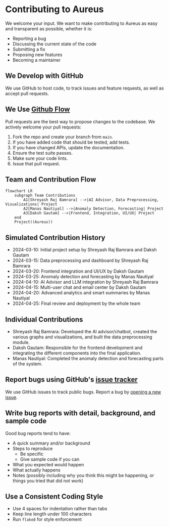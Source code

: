 # Contributing to Aureus

We welcome your input. We want to make contributing to Aureus as easy and transparent as possible, whether it is:

- Reporting a bug
- Discussing the current state of the code
- Submitting a fix
- Proposing new features
- Becoming a maintainer

## We Develop with GitHub
We use GitHub to host code, to track issues and feature requests, as well as accept pull requests.

## We Use [Github Flow](https://guides.github.com/introduction/flow/index.html)
Pull requests are the best way to propose changes to the codebase. We actively welcome your pull requests:

1. Fork the repo and create your branch from `main`.
2. If you have added code that should be tested, add tests.
3. If you have changed APIs, update the documentation.
4. Ensure the test suite passes.
5. Make sure your code lints.
6. Issue that pull request.

## Team and Contribution Flow

```mermaid
flowchart LR
    subgraph Team Contributions
        A1[Shreyash Raj Bamrara] -->|AI Advisor, Data Preprocessing, Visualizations| Project
        A2[Manas Nautiyal] -->|Anomaly Detection, Forecasting| Project
        A3[Daksh Gautam] -->|Frontend, Integration, UI/UX| Project
    end
    Project((Aureus))
```

## Simulated Contribution History

- 2024-03-10: Initial project setup by Shreyash Raj Bamrara and Daksh Gautam
- 2024-03-15: Data preprocessing and dashboard by Shreyash Raj Bamrara
- 2024-03-20: Frontend integration and UI/UX by Daksh Gautam
- 2024-03-25: Anomaly detection and forecasting by Manas Nautiyal
- 2024-04-10: AI Advisor and LLM integration by Shreyash Raj Bamrara
- 2024-04-15: Multi-user chat and email center by Daksh Gautam
- 2024-04-20: Advanced analytics and smart summaries by Manas Nautiyal
- 2024-04-25: Final review and deployment by the whole team

## Individual Contributions

- Shreyash Raj Bamrara: Developed the AI advisor/chatbot, created the various graphs and visualizations, and built the data preprocessing module.
- Daksh Gautam: Responsible for the frontend development and integrating the different components into the final application.
- Manas Nautiyal: Completed the anomaly detection and forecasting parts of the system.

## Report bugs using GitHub's [issue tracker](https://github.com/ShreyashRajBamrara/AureusTwo/issues)
We use GitHub issues to track public bugs. Report a bug by [opening a new issue](https://github.com/ShreyashRajBamrara/AureusTwo/issues/new).

## Write bug reports with detail, background, and sample code

Good bug reports tend to have:

- A quick summary and/or background
- Steps to reproduce
  - Be specific
  - Give sample code if you can
- What you expected would happen
- What actually happens
- Notes (possibly including why you think this might be happening, or things you tried that did not work)

## Use a Consistent Coding Style

- Use 4 spaces for indentation rather than tabs
- Keep line length under 100 characters
- Run `flake8` for style enforcement 
